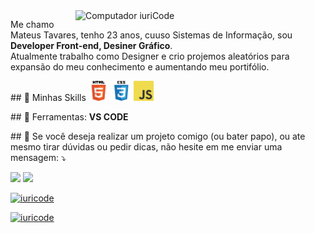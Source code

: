 <img src="https://raw.githubusercontent.com/MicaelliMedeiros/micaellimedeiros/master/image/computer-illustration.png" min-width="400px" max-width="400px" width="400px" align="right" alt="Computador iuriCode">

<p align="left"> 
  Me chamo Mateus Tavares, tenho 23 anos, cuuso Sistemas de Informação, sou <strong>Developer Front-end, Desiner Gráfico</strong>.<br>
  Atualmente trabalho como Designer e crio projemos aleatórios para expansão do meu conhecimento e aumentando meu portifólio.
</p>

<p align="left">
  ## 🚀 Minhas Skills 
  <code><img height="32" src="https://raw.githubusercontent.com/github/explore/80688e429a7d4ef2fca1e82350fe8e3517d3494d/topics/html/html.png" alt="HTML5"/></code>
  <code><img height="32" src="https://raw.githubusercontent.com/github/explore/80688e429a7d4ef2fca1e82350fe8e3517d3494d/topics/css/css.png" alt="CSS"/></code>
  <code><img height="32" src="https://raw.githubusercontent.com/github/explore/80688e429a7d4ef2fca1e82350fe8e3517d3494d/topics/javascript/javascript.png" alt="Javascript"/></code>
</p>

<p align="left">
  ## 💼 Ferramentas: <strong>VS CODE</strong>
</p>

<p align="left">
  ## 💌 Se você deseja realizar um projeto comigo (ou bater papo), ou ate mesmo tirar dúvidas ou pedir dicas, não hesite em me enviar uma mensagem: ⤵️
</p>

<p align="left">

  <a href="https://www.linkedin.com/in/mateus-tavares-2382911a0/" alt="Linkedin">
  <img src="https://img.shields.io/badge/-Linkedin-0e76a8?style=flat-square&logo=Linkedin&logoColor=white&link=LINK-DO-SEU-LINKEDIN" /></a>

  <a href="https://github.com/Mateus8741/SMART-GARDEN.git" alt="Instagram">
  <img src="https://img.shields.io/badge/-Instagram-DF0174?style=flat-square&labelColor=DF0174&logo=instagram&logoColor=white&link=LINK-DO-SEU-INSTAGRAM"/></a>
</p>  

[![iuricode](https://github-readme-stats.vercel.app/api?username=iuricode&theme=merko)](https://github.com/Matt8741/)

[![iuricode](https://github-readme-stats.vercel.app/api/top-langs/?username=iuricode&hide=html&layout=compact&theme=merko)](https://github.com/Matt8741/)
